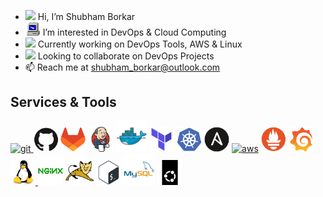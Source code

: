 - <img src="https://tenor.com/en-GB/view/dm4uz3-foekoe-foekoe-gaming-the-greenscreen-room-emoji-gif-21042583" width="29"> Hi, I’m Shubham Borkar
- <img src="https://github.com/TheDudeThatCode/TheDudeThatCode/blob/master/Assets/PC.gif" width="24"> I’m interested in DevOps & Cloud Computing
- <img src="https://github.com/TheDudeThatCode/TheDudeThatCode/blob/master/Assets/Developer.gif" width="34"> Currently working on DevOps Tools, AWS & Linux
- <img src="https://github.com/TheDudeThatCode/TheDudeThatCode/blob/master/Assets/Handshake.gif" width="47"> Looking to collaborate on DevOps Projects
- 📫  Reach me at shubham_borkar@outlook.com




## Services & Tools
<a href="https://git-scm.com/" target="_blank"> <img src="https://www.vectorlogo.zone/logos/git-scm/git-scm-icon.svg" alt="git" width="40" height="40"/> </a> <a href="https://github.com/actions/" target="_blank"> <img src="https://github.com/devicons/devicon/blob/master/icons/github/github-original.svg" width="40" height="40"/></a> <a href="https://about.gitlab.com/" target="_blank"> <img src="https://github.com/devicons/devicon/blob/master/icons/gitlab/gitlab-original.svg" alt="gitlab" width="40" height="40"/></a> <a href="https://www.jenkins.io" target="_blank"> <img src="https://github.com/devicons/devicon/blob/master/icons/jenkins/jenkins-original.svg" alt="jenkins" width="40" height="40"/></a> <a href="https://www.docker.com" target="_blank"> <img src="https://github.com/devicons/devicon/blob/master/icons/docker/docker-original.svg" alt="docker" width="50" height="50"/></a> <a href="https://www.terraform.io" target="_blank"> <img src="https://github.com/devicons/devicon/blob/master/icons/terraform/terraform-original.svg" alt="terraform" width="40" height="40"/></a> <a href="https://kubernetes.io/" target="_blank"> <img src="https://github.com/devicons/devicon/blob/master/icons/kubernetes/kubernetes-plain.svg" alt="kubernetes" width="40" height="40"/></a> <a href="https://www.ansible.com/" target="_blank"> <img src="https://github.com/devicons/devicon/blob/master/icons/ansible/ansible-original.svg" alt="ansible" width="40" height="40"/></a> <a href="https://aws.amazon.com" target="_blank"> <img src="https://github.com/jtorrez/aws_logos/blob/master/aws.svg" alt="aws" width="40" height="40"/></a> <a href="https://prometheus.io/" target="_blank"> <img src="https://github.com/devicons/devicon/blob/master/icons/prometheus/prometheus-original.svg" alt="prometheus" width="40" height="40"/></a> <a href="https://grafana.com/" target="_blank"> <img src="https://github.com/devicons/devicon/blob/master/icons/grafana/grafana-original.svg" alt="grafana" width="40" height="40"/></a> <a href="https://www.linux.org/" target="_blank"> <img src="https://raw.githubusercontent.com/devicons/devicon/master/icons/linux/linux-original.svg" alt="linux" width="40" height="40"/> </a> <a href="https://nginx.org/en/" target="_blank"> <img src="https://github.com/devicons/devicon/blob/master/icons/nginx/nginx-original.svg" alt="nginx" width="40" height="45"/></a> <a href="https://tomcat.apache.org/" target="_blank"> <img src="https://github.com/devicons/devicon/blob/master/icons/tomcat/tomcat-original.svg" alt="tomcat" width="45" height="45"/></a> <a href="https://www.gnu.org/software/bash" target="_blank"> <img src="https://github.com/devicons/devicon/blob/master/icons/bash/bash-original.svg" alt="bash" width="40" height="40"/></a> <a href="https://www.mysql.com/" target="_blank"> <img src="https://github.com/devicons/devicon/blob/master/icons/mysql/mysql-original-wordmark.svg" alt="mysql" width="50" height="50"/></a> <a href="https://ubuntu.com/" target="_blank"> <img src="https://github.com/devicons/devicon/blob/master/icons/ubuntu/ubuntu-plain.svg" alt="ubuntu" width="40" height="40"/></a>


<!---
borkar-shubham/borkar-shubham is a ✨ special ✨ repository because its `README.md` (this file) appears on your GitHub profile.
You can click the Preview link to take a look at your changes.
--->
